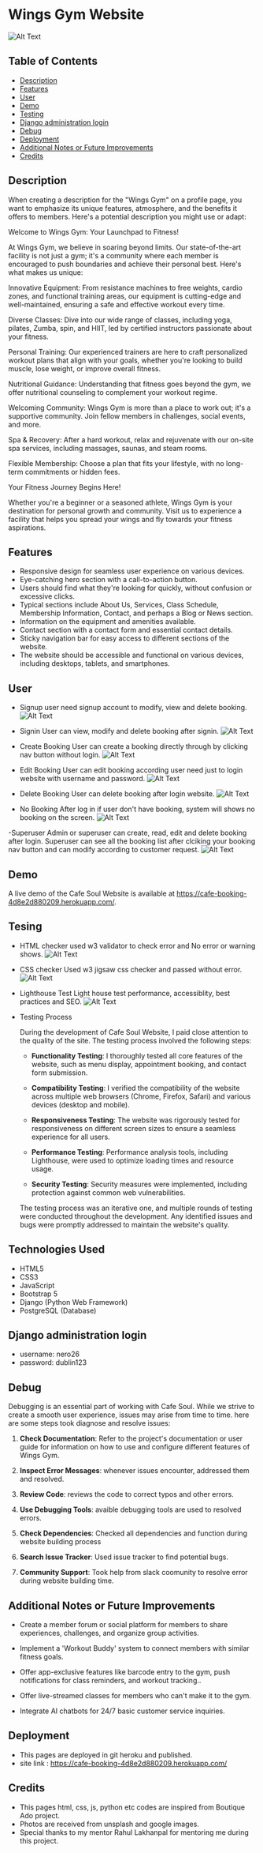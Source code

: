 

# Wings Gym Website
![Alt Text](media/frontpage.jpg)



## Table of Contents

- [Description](#description)
- [Features](#features)
- [User](#user)
- [Demo](#demo)
- [Testing](#testing)
- [Django administration login](#admin)
- [Debug](#debug)
- [Deployment](#deployment)
- [Additional Notes or Future Improvements](#additional)
- [Credits](#credits)

## Description


When creating a description for the "Wings Gym" on a profile page, you want to emphasize its unique features, atmosphere, and the benefits it offers to members. Here's a potential description you might use or adapt:

Welcome to Wings Gym: Your Launchpad to Fitness!

At Wings Gym, we believe in soaring beyond limits. Our state-of-the-art facility is not just a gym; it's a community where each member is encouraged to push boundaries and achieve their personal best. Here's what makes us unique:

Innovative Equipment: From resistance machines to free weights, cardio zones, and functional training areas, our equipment is cutting-edge and well-maintained, ensuring a safe and effective workout every time.

Diverse Classes: Dive into our wide range of classes, including yoga, pilates, Zumba, spin, and HIIT, led by certified instructors passionate about your fitness.

Personal Training: Our experienced trainers are here to craft personalized workout plans that align with your goals, whether you're looking to build muscle, lose weight, or improve overall fitness.

Nutritional Guidance: Understanding that fitness goes beyond the gym, we offer nutritional counseling to complement your workout regime.

Welcoming Community: Wings Gym is more than a place to work out; it's a supportive community. Join fellow members in challenges, social events, and more.

Spa & Recovery: After a hard workout, relax and rejuvenate with our on-site spa services, including massages, saunas, and steam rooms.

Flexible Membership: Choose a plan that fits your lifestyle, with no long-term commitments or hidden fees.

Your Fitness Journey Begins Here!

Whether you're a beginner or a seasoned athlete, Wings Gym is your destination for personal growth and community. Visit us to experience a facility that helps you spread your wings and fly towards your fitness aspirations.

## Features

- Responsive design for seamless user experience on various devices.
- Eye-catching hero section with a call-to-action button.
- Users should find what they're looking for quickly, without confusion or excessive clicks.
- Typical sections include About Us, Services, Class Schedule, Membership Information, Contact, and perhaps a Blog or News section.
- Information on the equipment and amenities available.
- Contact section with a contact form and essential contact details.
- Sticky navigation bar for easy access to different sections of the website.
- The website should be accessible and functional on various devices, including desktops, tablets, and smartphones.

## User

- Signup
user need signup account to modify, view and delete booking.
![Alt Text](media/signup.jpg)

- Signin
User can view, modify and delete booking after signin.
![Alt Text](media/signin.jpg)

- Create Booking
User can create a booking directly through by clicking nav button without login.
![Alt Text](media/createbooking.jpg)

- Edit Booking
User can edit booking according user need just to login website with username and password.
![Alt Text](media/usereditbooking.jpg)

- Delete Booking
User can delete booking after login website.
![Alt Text](media/deletebooking.jpg)

- No Booking
After log in if user don't have booking, system will shows no booking on the screen.
![Alt Text](media/nobooking.jpg)

-Superuser
Admin or superuser can create, read, edit and delete booking after login. Superuser can see all the booking list after clciking your booking nav button and can modify according to customer request.
![Alt Text](media/superuseredit.jpg)
## Demo

A live demo of the Cafe Soul Website is available at https://cafe-booking-4d8e2d880209.herokuapp.com/.


## Tesing

- HTML checker
used w3 validator to check error and No error or warning shows.
![Alt Text](media/htmlcheckergym.jpg)

- CSS checker
Used w3 jigsaw css checker and passed without error.
![Alt Text](media/cssvalidatorgym.jpg)

- Lighthouse Test
Light house test performance, accessiblity, best practices and SEO.
![Alt Text](media/lighthouse.jpg)


- Testing Process

    During the development of Cafe Soul Website, I paid close attention to the quality of the site. The testing process involved the following steps:

    - **Functionality Testing**: I thoroughly tested all core features of the website, such as menu display, appointment booking, and contact form submission.

    - **Compatibility Testing**: I verified the compatibility of the website across multiple web browsers (Chrome, Firefox, Safari) and various devices (desktop and mobile).

    - **Responsiveness Testing**: The website was rigorously tested for responsiveness on different screen sizes to ensure a seamless experience for all users.

    - **Performance Testing**: Performance analysis tools, including Lighthouse, were used to optimize loading times and resource usage.

    - **Security Testing**: Security measures were implemented, including protection against common web vulnerabilities.

    

    The testing process was an iterative one, and multiple rounds of testing were conducted throughout the development. Any identified issues and bugs were promptly addressed to maintain the website's quality.


## Technologies Used

- HTML5
- CSS3
- JavaScript
- Bootstrap 5
- Django (Python Web Framework)
- PostgreSQL (Database)

## Django administration login

- username: nero26
- password: dublin123


## Debug

Debugging is an essential part of working with Cafe Soul. While we strive to create a smooth user experience, issues may arise from time to time. here are some steps took  diagnose and resolve issues:

1. **Check Documentation**: Refer to the project's documentation or user guide for information on how to use and configure different features of Wings Gym.

2. **Inspect Error Messages**: whenever issues encounter, addressed them and resolved.

3. **Review Code**: reviews the code to correct typos and other errors.

4. **Use Debugging Tools**: avaible debugging tools are used to resolved errors.

5. **Check Dependencies**: Checked all dependencies and function during website building process

6. **Search Issue Tracker**: Used issue tracker to find potential bugs.

7. **Community Support**: Took help from slack coomunity to resolve error during website building time.



## Additional Notes or Future Improvements
    
- Create a member forum or social platform for members to share experiences, challenges, and organize group activities.

- Implement a 'Workout Buddy' system to connect members with similar fitness goals.

- Offer app-exclusive features like barcode entry to the gym, push notifications for class reminders, and workout tracking..

- Offer live-streamed classes for members who can't make it to the gym.

- Integrate AI chatbots for 24/7 basic customer service inquiries.



## Deployment


- This pages are deployed in git heroku and published.
- site link : https://cafe-booking-4d8e2d880209.herokuapp.com/



## Credits


- This pages html, css, js, python etc codes are inspired from Boutique Ado project.
- Photos are received from unsplash and google images. 
- Special thanks to my mentor Rahul Lakhanpal for mentoring me during this project.

